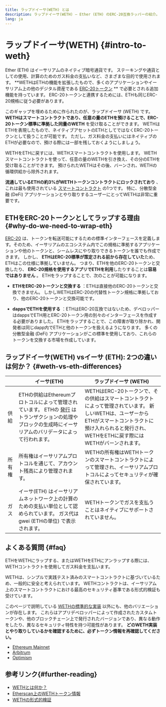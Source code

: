 ```yaml
---
title: ラップドイーサ(WETH) とは
description: ラップドイーサ(WETH) — Ether (ETH) のERC-20互換ラッパーの紹介。
lang: ja
---
```


# ラップドイーサ(WETH) {#intro-to-weth}

Ether (ETH) はイーサリアムのネイティブ暗号通貨です。 ステーキングや通貨としての使用、計算のためのガス料金の支払いなど、さまざまな目的で使用されます。 \*\*WETHはETHの機能を拡張したもので、多くのアプリケーションやイーサリアム上の他のデジタル資産である [ERC-20トークン](/glossary/#erc-20) \*\* で必要とされる追加機能を持っています。 ERC-20トークンと連携するためには、ETHも同じERC-20規格に従う必要があります。

このギャップを埋めるために作られたのが、ラップドイーサ (WETH) です。 **WETHはスマートコントラクトであり、任意の量のETHを預けることで、ERC-20トークン標準に準拠した同量のWETH** を受け取ることができます。 WETHはETHを表現したもので、ネイティブアセットのETHとしてではなくERC-20トークンとして扱うことが可能です。 ただし、ガス料金の支払いにはネイティブのETHが必要なので、預ける際には一部を残しておくようにしましょう。

WETHをETHに戻すには、WETHスマートコントラクトを使用します。 WETHスマートコントラクトを使って、任意の量のWETHを引き換え、その分のETHを受け取ることができます。 預けられたWETHはその後、バーンされ、WETHの循環供給から除外されます。

**流通しているETHの約3%がWETHトークンコントラクトにロックされており** 、これは最も使用されている [スマートコントラクト](/glossary/#smart-contract) の1つです。 特に、分散型金融 (DeFi) アプリケーションとやり取りするユーザーにとってWETHは非常に重要です。

## ETHをERC-20トークンとしてラップする理由 {#why-do-we-need-to-wrap-eth}

[ERC-20](/developers/docs/standards/tokens/erc-20/) は、トークンを転送可能にするための標準インターフェースを定義します。そのため、イーサリアムのエコシステム内でこの規格に準拠するアプリケーションや他のトークンと、シームレスにやり取りできるトークンを誰でも作成できます。 しかし、 **ETHはERC-20標準が策定される前から存在していた**ため、ETHはこの仕様に準拠していません。 つまり、ETHを他のERC-20トークンと交換したり、 **ERC-20規格を使用するアプリでETHを利用**したりすることは**容易ではありません** 。 ETHをラップすることで、次のことが可能になります。

- **ETHをERC-20トークンと交換する** ：ETHは直接他のERC-20トークンと交換できません。 しかしWETHはERC-20の代替性トークン規格に準拠しており、他のERC-20トークンと交換可能です。

- **dappsでETHを使用する** ：ETHはERC-20互換ではないため、デベロッパーはdappsでETH用とERC-20トークン用の別々のインターフェースを作成する必要がありました。 ETHをラップすることで、この障害が取り除かれ、開発者は同じdapp内でETHと他のトークンを扱えるようになります。 多くの分散型金融 (DeFi) アプリケーションがこの標準を使用しており、これらのトークンを交換する市場を作成しています。

## ラップドイーサ(WETH) vsイーサ (ETH): 2つの違いは何か？ {#weth-vs-eth-differences}

|     | **イーサ(ETH)**                                                                                   | **ラップドイーサ (WETH)**                                                                                |
| --- | ----------------------------------------------------------------------------------------------------------------- | -------------------------------------------------------------------------------------------------------------------- |
| 供給  | ETHの供給はEthereumプロトコルによって管理されています。 ETHの [発行](/roadmap/merge/issuance) はトランザクションの処理やブロックの生成時にイーサリアムのバリデータによって行われます。 | WETHはERC-20トークンで、その供給はスマートコントラクトによって管理されています。 新しいWETHは、ユーザーからETHがスマートコントラクトに預け入れられると発行され、WETHをETHに戻す際にはWETHがバーンされます。 |
| 所有権 | 所有権はイーサリアムプロトコルを通じて、アカウント残高により管理されます。                                                                             | WETHの所有権はWETHトークンのスマートコントラクトによって管理され、イーサリアムプロトコルによってセキュリティが確保されています。                                                 |
| ガス  | イーサ(ETH) はイーサリアムネットワーク上の計算のための支払い単位として認められています。 ガス代はgwei (ETHの単位) で表示されます。  | WETHトークンでガスを支払うことはネイティブにサポートされていません。                                                                                 |

## よくある質問 {#faq}

<ExpandableCard title="Do you pay to wrap/unwrap ETH?" eventCategory="/wrapped-eth" eventName="clicked Do you pay to wrap/unwrap ETH?">

ETHをWETHにラップする、またはWETHをETHにアンラップする際には、WETHコントラクトを使用してガス料金を支払います。

</ExpandableCard>

<ExpandableCard title="Is WETH safe?" eventCategory="/wrapped-eth" eventName="clicked Is WETH safe?">

WETHは、シンプルで実践テスト済みのスマートコントラクトに基づいているため、一般的に安全と考えられています。 WETHコントラクトは、イーサリアム上のスマートコントラクトにおける最高のセキュリティ基準である形式的検証も受けています。

</ExpandableCard>

<ExpandableCard title="Why am I seeing different WETH tokens?" eventCategory="/wrapped-eth" eventName="clicked Why am I seeing different WETH tokens?">

このページで説明している [WETHの標準的な実装](https://etherscan.io/token/0xc02aaa39b223fe8d0a0e5c4f27ead9083c756cc2) 以外にも、他のバリエーションが存在します。 これらはアプリデベロッパーによって作成されたカスタムトークンや、他のブロックチェーン上で発行されたバージョンであり、異なる動作をしたり、異なるセキュリティ特性を持つ可能性があります。 **どのWETH実装とやり取りしているかを確認するために、必ずトークン情報を再確認してください。**

</ExpandableCard>

<ExpandableCard title="What are the WETH contracts on other networks?" eventCategory="/wrapped-eth" eventName="clicked What are the WETH contracts on other networks?">

- [Ethereum Mainnet](https://etherscan.io/token/0xC02aaA39b223FE8D0A0e5C4F27eAD9083C756Cc2)
- [Arbitrum](https://arbiscan.io/token/0x82af49447d8a07e3bd95bd0d56f35241523fbab1)
- [Optimism](https://optimistic.etherscan.io/token/0x4200000000000000000000000000000000000006)

</ExpandableCard>

## 参考リンク{#further-reading}

- [WETHとは何か？](https://weth.tkn.eth.limo/)
- [Etherscan上のWETHトークン情報](https://etherscan.io/token/0xc02aaa39b223fe8d0a0e5c4f27ead9083c756cc2)
- [WETHの形式的検証](https://zellic.io/blog/formal-verification-weth)
